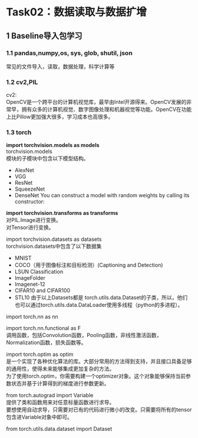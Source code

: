 # Task02：数据读取与数据扩增
## 1 Baseline导入包学习
### 1.1 pandas,numpy,os, sys, glob, shutil, json
常见的文件导入，读取，数据处理，科学计算等
### 1.2 cv2,PIL
cv2:<br/>
OpenCV是一个跨平台的计算机视觉库，最早由Intel开源得来。OpenCV发展的非常早，拥有众多的计算机视觉、数字图像处理和机器视觉等功能。OpenCV在功能上比Pillow更加强大很多，学习成本也高很多。
### 1.3 torch
**import torchvision.models as models** <br/>
torchvision.models    
模块的子模块中包含以下模型结构。
* AlexNet
* VGG
* ResNet
* SqueezeNet
* DenseNet You can construct a model with random weights by calling its constructor:

**import torchvision.transforms as transforms** <br/>
对PIL.Image进行变换。<br/>
对Tensor进行变换。

import torchvision.datasets as datasets <br/>
torchvision.datasets中包含了以下数据集
* MNIST
* COCO（用于图像标注和目标检测）(Captioning and Detection)
* LSUN Classification
* ImageFolder
* Imagenet-12
* CIFAR10 and CIFAR100
* STL10
由于以上Datasets都是 torch.utils.data.Dataset的子类，所以，他们也可以通过torch.utils.data.DataLoader使用多线程（python的多进程）。

import torch.nn as nn <br/>


import torch.nn.functional as F<br/>
调用函数，包括Convolution函数，Pooling函数，非线性激活函数，Normalization函数，损失函数等。<br/>

import torch.optim as optim <br/>
是一个实现了各种优化算法的库。大部分常用的方法得到支持，并且接口具备足够的通用性，使得未来能够集成更加复杂的方法。<br/>
为了使用torch.optim，你需要构建一个optimizer对象。这个对象能够保持当前参数状态并基于计算得到的梯度进行参数更新。

from torch.autograd import Variable <br/>
提供了类和函数用来对任意标量函数进行求导。<br/>要想使用自动求导，只需要对已有的代码进行微小的改变。只需要将所有的tensor包含进Variable对象中即可。

from torch.utils.data.dataset import Dataset<br/>








